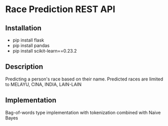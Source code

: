 # Race Prediction REST API

## Installation

- pip install flask
- pip install pandas
- pip install scikit-learn==0.23.2


## Description
Predicting a person's race based on their name. Predicted races are limited to MELAYU, CINA, INDIA, LAIN-LAIN

## Implementation
Bag-of-words type implementation with tokenization combined with Naive Bayes
